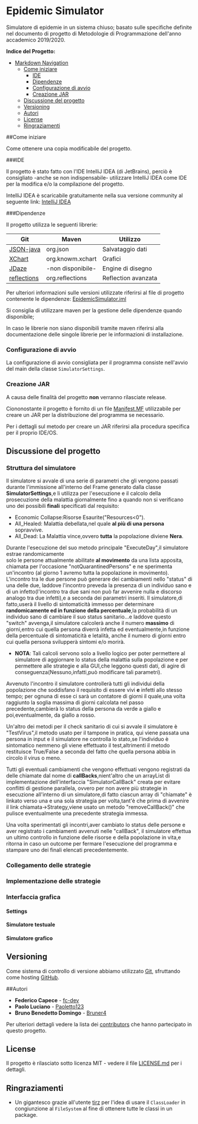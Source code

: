 # Epidemic Simulator

Simulatore di epidemie in un sistema chiuso;
basato sulle specifiche definite nel documento
di progetto di Metodologie di Programmazione dell'anno accademico 2019/2020.

**Indice del Progetto:**

- [Markdown Navigation](#epidemic-simulator)
    - [Come iniziare](#come-iniziare)
        - [IDE](#ide)
        - [Dipendenze](#Dipendenze)
        - [Configurazione di avvio](#configurazione-di-avvio)
        - [Creazione JAR](#creazione-jar)
    - [Discussione del progetto](#discussione-del-progetto)
    - [Versioning](#versioning)
    - [Autori](#autori)
    - [License](#license)
    - [Ringraziamenti](#ringraziamenti)
    

##Come iniziare

Come ottenere una copia modificabile del progetto.

###IDE

Il progetto è stato fatto con l'IDE IntelliJ IDEA (di JetBrains),
perciò è consigliato -anche se non indispensabile-
utilizzare IntelliJ IDEA come IDE per la modifica e/o la compilazione del progetto.

IntelliJ IDEA è scaricabile gratuitamente nella sua versione community al seguente link:
[IntelliJ IDEA](https://www.jetbrains.com/idea/)

###Dipendenze

Il progetto utilizza le seguenti librerie:

|Git|Maven|Utilizzo|
|---|---|---|
|[JSON-java](https://github.com/stleary/JSON-java)|org.json|Salvataggio dati|
|[XChart](https://github.com/knowm/XChart)|org.knowm.xchart|Grafici|
|[JDaze](https://github.com/fc-dev/JDaze)|-non disponibile-|Engine di disegno|
|[reflections](https://github.com/ronmamo/reflections)|org.reflections|Reflection avanzata|

Per ulteriori informazioni sulle versioni utilizzate riferirsi al file di progetto contenente le dipendenze:
[EpidemicSimulator.iml](./EpidemicSimulator.iml)

Si consiglia di utilizzare maven per la gestione delle dipendenze quando disponibile;

In caso le librerie non siano disponibili tramite maven riferirsi alla documentazione delle singole librerie per le informazioni di installazione.

### Configurazione di avvio

La configurazione di avvio consigliata per il programma consiste nell'avvio del main della classe `SimulatorSettings`.

### Creazione JAR

A causa delle finalità del progetto **non** verranno rilasciate release.

Ciononostante il progetto è fornito di un file [Manifest.MF](/src/META-INF/MANIFEST.MF) utilizzabile per creare un JAR
per la distribuzione del programma se necessario.

Per i dettagli sul metodo per creare un JAR riferirsi alla procedura specifica per il proprio IDE/OS.

## Discussione del progetto

### Struttura del simulatore
Il simulatore si avvale di una serie di parametri che gli vengono passati durante l'immissione
all'interno del Frame generato dalla classe **SimulatorSettings**,e li utilizza per l'esecuzione
e il calcolo della prosecuzione della malattia giornalmente fino a quando non si 
verificano uno dei possibili **finali** specificati dal requisito:
- Economic Collapse:Risorse Esaurite("Resources<0").
- All_Healed: Malattia debellata,nel quale **al più di una persona** sopravvive.
- All_Dead: La Malattia vince,ovvero **tutta** la popolazione diviene **Nera**.  

Durante l'esecuzione del suo metodo principale "ExecuteDay",il simulatore estrae randomicamente  
solo le persone attualmente abilitate **al movimento** da una lista apposita,
chiamata per l'occasione "notQuarantinedPersons" e ne sperimenta
un'incontro (al giorno 1 avremo tutta la popolazione in movimento).
L'incontro tra le due persone può generare dei cambiamenti nello "status" di una delle due, 
laddove l'incontro preveda la presenza di un individuo sano e di un infetto(l'incontro tra due sani non
può far avvenire nulla e discorso analogo tra due infetti),e a seconda dei parametri inseriti.
Il simulatore,di fatto,userà il livello di sintomaticità immesso per determinare **randomicamente ed
in funzione della percentuale**,la probabilità di un individuo sano di cambiare il suo status sanitario...e laddove questo "switch" avvenga,il simulatore
calcolerà anche il numero **massimo** di giorni,entro cui quella persona diverrà infetta ed eventualmente,in funzione della percentuale di sintomaticità e letalità,
anche il numero di giorni entro cui quella persona svilupperà sintomi e/o morirà.
- **NOTA**:
Tali calcoli servono solo a livello logico per poter permettere al simulatore di aggiornare lo status
della malattia sulla popolazione e per permettere alle strategie e alla GUI,che leggono questi dati,
di agire di conseguenza(Nessuno,infatti,può modificare tali parametri).

Avvenuto l'incontro il simulatore controllerà tutti gli individui della popolazione 
che soddisfano il requisito di essere vivi **e** infetti allo stesso tempo; per ognuna di esse
ci sarà un contatore di giorni il quale,una volta raggiunto la soglia massima di giorni
calcolata nel passo precedente,cambierà lo status della persona da verde a giallo e poi,eventualmente,
da giallo a rosso.

Un'altro dei metodi per il check sanitario di cui si avvale il simulatore è "TestVirus",il metodo usato per il tampone in pratica,
qui viene passata una persona in input e il simulatore ne controlla lo stato,se l'individuo è sintomatico nemmeno gli 
viene effettuato il test,altrimenti il metodo
restituisce True/False a seconda del fatto che quella persona abbia in circolo il virus o meno.

Tutti gli eventuali cambiamenti che vengono effettuati vengono registrati da delle chiamate dal nome di **callBacks**,nient'altro
che un arrayList di implementazione dell'interfaccia "SimulatorCallBack" creata per evitare conflitti di gestione parallela,
ovvero per non avere più strategie in esecuzione all'interno di un simulatore,di fatto ciascun array di "chiamate"
è linkato verso una e una sola strategia per volta,tant'è che prima di avvenire il link chiamata->Strategy,viene usato
un metodo "removeCallBack()" che pulisce eventualmente una precedente strategia immessa.


Una volta sperimentati gli incontri,aver cambiato lo status delle persone e aver registrato 
i cambiamenti avvenuti nelle "callBack",
il simulatore effettua un ultimo controllo in funzione delle risorse e della popolazione in vita,e 
ritorna in caso un outcome per fermare
l'esecuzione del programma e stampare uno dei finali elencati precedentemente.

 
### Collegamento delle strategie

### Implementazione delle strategie

### Interfaccia grafica

#### Settings

#### Simulatore testuale

#### Simulatore grafico

## Versioning

Come sistema di controllo di versione abbiamo utilizzato [Git](https://git-scm.com/),
sfruttando come hosting [GitHub](https://github.com).

##Autori

- **Federico Capece** - [fc-dev](https://github.com/fc-dev)
- **Paolo Luciano** - [Paoletto123](https://github.com/Paoletto123)
- **Bruno Benedetto Domingo** - [Bruner4](https://github.com/Bruner4)

Per ulteriori dettagli vedere la lista dei
[contributors](https://github.com/your/project/contributors)
che hanno partecipato in questo progetto.

## License

Il progetto è rilasciato sotto licenza MIT - vedere il file [LICENSE.md](LICENSE.md) per i dettagli.

## Ringraziamenti

* Un gigantesco grazie all'utente 
[tirz](https://stackoverflow.com/users/4718768/tirz)
per l'idea di usare il `ClassLoader` in congiunzione al `FileSystem` al fine di ottenere tutte le classi in un package.

